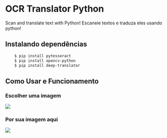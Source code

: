 # OCR Translator Python
Scan and translate text with Python!
Escaneie textos e traduza eles usando python!

## Instalando dependências
```bash
    $ pip install pytesseract
    $ pip install opencv-python
    $ pip install deep-translator
```
## Como Usar e Funcionamento

### Escolher uma imagem

<image src="./imagens/imagem2.png">
    
### Por sua imagem aqui
    
<image src="./imagens/Capturar.PNG">
   
